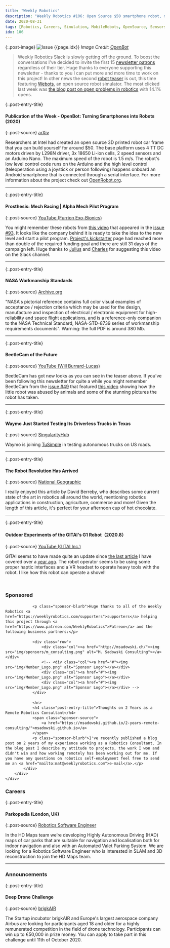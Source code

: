```yaml
---
title: "Weekly Robotics"
description: "Weekly Robotics #106: Open Source $50 smartphone robot, mech racing, NASA workmanship standards, new BeetleCam and more!"
date: 2020-08-31
tags: [Robotics, Careers, Simulation, MobileRobots, OpenSource, Sensors, IndustrialRobots, Space, Drones]
idx: 106
---
```


{:.post-image}
![Issue {{page.idx}}](/img/headers/{{page.idx}}.jpg "Issue {{page.idx}}")
*Image Credit: [OpenBot](https://github.com/intel-isl/OpenBot)*

> Weekly Robotics Slack is slowly getting off the ground. To boost the conversations I've decided to invite the first 15 [newsletter patrons](https://www.patreon.com/WeeklyRobotics) regardless of their tier. Huge thanks to everyone supporting this newsletter - thanks to you I can put more and more time to work on this project! In other news the second [robot teaser](https://youtu.be/bt9zKx5zE9k) is out, this time featuring [Webots](https://www.cyberbotics.com/), an open source robot simulator. The most clicked last week was [the blog post on open problems in robotics](https://scottlocklin.wordpress.com/2020/07/29/open-problems-in-robotics/) with 14.1% opens.

{:.post-entry-title}
#### Publication of the Week - OpenBot: Turning Smartphones into Robots (2020)

{:.post-source}
[arXiv](https://arxiv.org/abs/2008.10631)

Researchers at Intel had created an open source 3D printed robot car frame that you can build yourself for around $50. The base platform uses 4 TT DC motors driven by L298N driver, 3x 18650 Li-ion cells, 2 speed sensors and an Arduino Nano. The maximum speed of the robot is 1.5 m/s. The robot's low level control code runs on the Arduino and the high level control (teleoperation using a joystick or person following) happens onboard an Android smartphone that is connected through a serial interface. For more information about the project check out [OpenRobot.org](https://www.openbot.org/).

----

{:.post-entry-title}
#### Prosthesis: Mech Racing | Alpha Mech Pilot Program

{:.post-source}
[YouTube (Furrion Exo-Bionics)](https://youtu.be/ccpDiwkG7MY)

You might remember these robots from [this video](https://youtu.be/FBNWM_0waD4) that appeared in the [issue #93](https://weeklyrobotics.com/weekly-robotics-93). It looks like the company behind it is ready to take the idea to the new level and start a pilot program. [Project's kickstarter](https://www.kickstarter.com/projects/furrionexobionics/alpha-mech-pilot-program) page had reached more than double of the required funding goal and there are still 31 days of the campaign left. Huge thanks to [Julius](https://www.linkedin.com/in/juliussust/) and [Charles](https://twitter.com/SeeBQ) for suggesting this video on the Slack channel.

----

{:.post-entry-title}
#### NASA Workmanship Standards

{:.post-source}
[Archive.org](https://archive.org/details/nasa-workmanship-standards/page/n1/mode/1up)

"NASA's pictorial reference contains full color visual examples of acceptance / rejection criteria which may be used for the design, manufacture and inspection of electrical / electronic equipment for high-reliability and space flight applications, and is a reference-only companion to the NASA Technical Standard, NASA-STD-8739 series of workmanship requirements documents". Warning: the full PDF is around 380 Mb.

----

{:.post-entry-title}
#### BeetleCam of the Future

{:.post-source}
[YouTube (Will Burrard-Lucas)](https://youtu.be/oRHSefkm0uY)

BeetleCam has got new looks as you can see in the teaser above. If you've been following this newsletter for quite a while you might remember BeetleCam from the [issue #49](https://weeklyrobotics.com/weekly-robotics-49) that featured [this video](https://www.youtube.com/watch?v=EsEQVWyvI80&feature=youtu.be) showing how the little robot was abused by animals and some of the stunning pictures the robot has taken.

----

{:.post-entry-title}
#### Waymo Just Started Testing Its Driverless Trucks in Texas

{:.post-source}
[SingularityHub](https://singularityhub.com/2020/08/27/waymo-just-started-testing-its-driverless-trucks-in-texas/)

Waymo is joining [TuSimple](https://www.reuters.com/article/us-tusimple-autonomous-usps/self-driving-trucks-begin-mail-delivery-test-for-u-s-postal-service-idUSKCN1SR0YB) in testing autonomous trucks on US roads.

----

{:.post-entry-title}
#### The Robot Revolution Has Arrived

{:.post-source}
[National Geographic](https://www.nationalgeographic.com/magazine/2020/09/the-robot-revolution-has-arrived-feature/)

I really enjoyed this article by David Berreby, who describes some current state of the art in robotics all around the world, mentioning robotics applications in construction, agriculture, commerce and more! Given the length of this article, it's perfect for your afternoon cup of hot chocolate.

----

{:.post-entry-title}
#### Outdoor Experiments of the GITAI's G1 Robot（2020.8）

{:.post-source}
[YouTube (GITAI Inc.)](https://youtu.be/yVtqFf0a_Rc)

GITAI seems to have made quite an update since [the last article](https://spectrum.ieee.org/automaton/robotics/space-robots/gitai-partners-with-jaxa-to-send-telepresence-robots-to-space) I have covered over a [year ago](https://weeklyrobotics.com/weekly-robotics-32). The robot operator seems to be using some proper haptic interfaces and a VR headset to operate heavy tools with the robot. I like how this robot can operate a shovel!

<br>
<div class="sponsor-snippet-wrapper">
    <div class="sponsor-snippet container-fluid">
        <div class="row">
            <div class="col-3 d-none d-sm-block"></div>
                <div class="col-sm-12 col-md-6 nopadding">
                    <h3 id="spoonsored">Sponsored</h3>

                <p class="sponsor-blurb">Huge thanks to all of the Weekly Robotics <a href="https://weeklyrobotics.com/supporters">supporters</a> helping this project through <a href="https://www.patreon.com/WeeklyRobotics">Patreon</a> and the following business partners:</p>

                <div class="row">
                    <div class="col"><a href="http://msadowski.ch/"><img src="img/sponsors/m_consulting.png" alt="M. Sadowski Consulting"></a></div>
                    <!-- <div class="col"><a href="#"><img src="img/Member_Logo.png" alt="Sponsor Logo"></a></div>
                    <div class="col"><a href="#"><img src="img/Member_Logo.png" alt="Sponsor Logo"></a></div>
                    <div class="col"><a href="#"><img src="img/Member_Logo.png" alt="Sponsor Logo"></a></div> -->
                </div>

                <hr>
                <h4 class="post-entry-title">Thoughts on 2 Years as a Remote Robotics Consultant</h4>
                <span class="sponsor-source">
                    <a href="https://msadowski.github.io/2-years-remote-consulting/">msadowski.github.io</a>
                </span>
                <p class="sponsor-blurb">I've recently published a blog post on 2 years of my experience working as a Robotics Consultant. In the blog post I describe my attitude to projects, the work I won and didn't win and how working remotely has been working out for me. If you have any questions on robotics self-employment feel free to send me an <a href="mailto:mat@weeklyrobotics.com">e-mail</a>.</p>
            </div>
        </div>
    </div>
</div>

### Careers

{:.post-entry-title}
#### Parkopedia (London, UK)

{:.post-source}
[Robotics Software Engineer](https://apply.workable.com/parkopedia/j/B40C1DB058/)

In the HD Maps team we’re developing Highly Autonomous Driving (HAD) maps of car parks that are suitable for navigation and localisation both for indoor navigation and also with an Automated Valet Parking System. We are looking for a Robotics Software Engineer who is interested in SLAM and 3D reconstruction to join the HD Maps team.

----

### Announcements

{:.post-entry-title}
#### Deep Drone Challenge

{:.post-source}
[brigkAIR](https://brigkair.digital/ddc/)

The Startup incubator brigkAIR and Europe's largest aerospace company Airbus are looking for participants aged 18 and older for a highly remunerated competition in the field of drone technology. Participants can win up to €50,000 in prize money. You can apply to take part in this challenge until 11th of October 2020.
